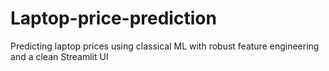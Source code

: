 # Laptop-price-prediction
Predicting laptop prices using classical ML with robust feature engineering and a clean Streamlit UI
